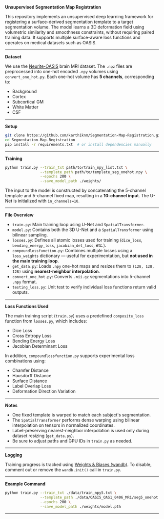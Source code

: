 **Unsupervised Segmentation Map Registration**

This repository implements an unsupervised deep learning framework for registering a surface-derived segmentation template to a target segmentation volume. The model learns a 3D deformation field using volumetric similarity and smoothness constraints, without requiring paired training data. It supports multiple surface-aware loss functions and operates on medical datasets such as OASIS.

---

**Dataset**

We use the [Neurite-OASIS](https://github.com/adalca/medical-datasets/blob/master/neurite-oasis.md) brain MRI dataset. The `.npz` files are preprocessed into one-hot encoded `.npy` volumes using `convert_one_hot.py`. Each one-hot volume has **5 channels**, corresponding to:  
- Background  
- Cortex  
- Subcortical GM  
- White Matter  
- CSF

---

**Setup**

```bash
git clone https://github.com/karthiknm/Segmentation-Map-Registration.git
cd Segmentation-Map-Registration
pip install -r requirements.txt  # or install dependencies manually
```

---

**Training**

```bash
python train.py --train_txt path/to/train_npy_list.txt \
                --template_path path/to/template_seg_onehot.npy \
                --epochs 200 \
                --save_model_path ./weights/
```

The input to the model is constructed by concatenating the 5-channel template and 5-channel fixed map, resulting in a **10-channel input**. The U-Net is initialized with `in_channels=10`.

---

**File Overview**

- `train.py`: Main training loop using U-Net and `SpatialTransformer`.
- `model.py`: Contains both the 3D U-Net and a `SpatialTransformer` using bilinear sampling.
- `losses.py`: Defines all atomic losses used for training (`dice_loss`, `bending_energy_loss`, `jacobian_det_loss`, etc.).
- `compoundlossfunction.py`: Combines multiple losses using a `loss_weights` dictionary — useful for experimentation, but **not used in the main training loop**.
- `get_data.py`: Loads `.npy` one-hot maps and resizes them to `(128, 128, 128)` using **nearest-neighbor interpolation**.
- `convert_one_hot.py`: Converts `.nii.gz` segmentations into 5-channel `.npy` format.
- `testing_loss.py`: Unit test to verify individual loss functions return valid outputs.

---

**Loss Functions Used**

The main training script (`train.py`) uses a predefined `composite_loss` function from `losses.py`, which includes:
- Dice Loss
- Cross Entropy Loss
- Bending Energy Loss
- Jacobian Determinant Loss

In addition, `compoundlossfunction.py` supports experimental loss combinations using:
- Chamfer Distance
- Hausdorff Distance
- Surface Distance
- Label Overlap Loss
- Deformation Direction Variation

---

**Notes**

- One fixed template is warped to match each subject's segmentation.
- The `SpatialTransformer` performs dense warping using bilinear interpolation on tensors in normalized coordinates.
- Label-preserving nearest-neighbor interpolation is used only during dataset resizing (`get_data.py`).
- Be sure to adjust paths and GPU IDs in `train.py` as needed.

---

**Logging**

Training progress is tracked using [Weights & Biases (wandb)](https://wandb.ai/). To disable, comment out or remove the `wandb.init()` call in `train.py`.

---

**Example Command**

```bash
python train.py --train_txt ./data/train_npy5.txt \
                --template_path ./data/OASIS_OAS1_0406_MR1/seg5_onehot.npy \
                --epochs 200 \
                --save_model_path ./weights/model.pth
```

---

